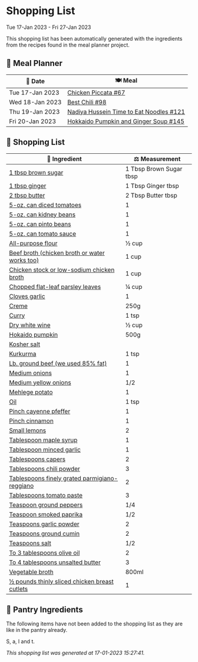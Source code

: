 # Shopping List

Tue 17-Jan 2023 - Fri 27-Jan 2023

This shopping list has been automatically generated with the ingredients from the recipes found in the meal planner project.

## 📅 Meal Planner

|📅 Date| 🍽️ Meal|
|----|----|
|Tue 17-Jan 2023|[Chicken Piccata #67](https://github.com/bryanbr23/Recipes/issues/67)|
|Wed 18-Jan 2023|[Best Chili #98](https://github.com/bryanbr23/Recipes/issues/98)|
|Thu 19-Jan 2023|[Nadiya Hussein Time to Eat Noodles #121](https://github.com/bryanbr23/Recipes/issues/121)|
|Fri 20-Jan 2023|[Hokkaido Pumpkin and Ginger Soup #145](https://github.com/bryanbr23/Recipes/issues/145)|

## 🛒 Shopping List

| 🍌 Ingredient| ⚖️ Measurement|
|----------|-----------|
|[1 tbsp brown sugar](https://www.sainsburys.co.uk/gol-ui/SearchResults/1%20tbsp%20brown%20sugar)|1 Tbsp Brown Sugar tbsp|
|[1 tbsp ginger](https://www.sainsburys.co.uk/gol-ui/SearchResults/1%20tbsp%20ginger)|1 Tbsp Ginger tbsp|
|[2 tbsp butter](https://www.sainsburys.co.uk/gol-ui/SearchResults/2%20tbsp%20butter)|2 Tbsp Butter tbsp|
|[5-oz. can diced tomatoes](https://www.sainsburys.co.uk/gol-ui/SearchResults/5-oz.%20can%20diced%20tomatoes)|1|
|[5-oz. can kidney beans](https://www.sainsburys.co.uk/gol-ui/SearchResults/5-oz.%20can%20kidney%20beans)|1|
|[5-oz. can pinto beans](https://www.sainsburys.co.uk/gol-ui/SearchResults/5-oz.%20can%20pinto%20beans)|1|
|[5-oz. can tomato sauce](https://www.sainsburys.co.uk/gol-ui/SearchResults/5-oz.%20can%20tomato%20sauce)|1|
|[All-purpose flour](https://www.sainsburys.co.uk/gol-ui/SearchResults/All-purpose%20flour)|½ cup|
|[Beef broth (chicken broth or water works too)](https://www.sainsburys.co.uk/gol-ui/SearchResults/Beef%20broth%20(chicken%20broth%20or%20water%20works%20too))|1 cup|
|[Chicken stock or low-sodium chicken broth](https://www.sainsburys.co.uk/gol-ui/SearchResults/Chicken%20stock%20or%20low-sodium%20chicken%20broth)|1 cup|
|[Chopped flat-leaf parsley leaves](https://www.sainsburys.co.uk/gol-ui/SearchResults/Chopped%20flat-leaf%20parsley%20leaves)|¼ cup|
|[Cloves garlic](https://www.sainsburys.co.uk/gol-ui/SearchResults/Cloves%20garlic)|1|
|[Creme](https://www.sainsburys.co.uk/gol-ui/SearchResults/Creme)|250g|
|[Curry](https://www.sainsburys.co.uk/gol-ui/SearchResults/Curry)|1 tsp|
|[Dry white wine](https://www.sainsburys.co.uk/gol-ui/SearchResults/Dry%20white%20wine)|½ cup|
|[Hokaido pumpkin](https://www.sainsburys.co.uk/gol-ui/SearchResults/Hokaido%20pumpkin)|500g|
|[Kosher salt](https://www.sainsburys.co.uk/gol-ui/SearchResults/Kosher%20salt)||
|[Kurkurma](https://www.sainsburys.co.uk/gol-ui/SearchResults/Kurkurma)|1 tsp|
|[Lb. ground beef (we used 85% fat)](https://www.sainsburys.co.uk/gol-ui/SearchResults/Lb.%20ground%20beef%20(we%20used%2085%%20fat))|1|
|[Medium onions](https://www.sainsburys.co.uk/gol-ui/SearchResults/Medium%20onions)|1|
|[Medium yellow onions](https://www.sainsburys.co.uk/gol-ui/SearchResults/Medium%20yellow%20onions)|1/2|
|[Mehlege potato](https://www.sainsburys.co.uk/gol-ui/SearchResults/Mehlege%20potato)|1|
|[Oil](https://www.sainsburys.co.uk/gol-ui/SearchResults/Oil)|1 tsp|
|[Pinch cayenne pfeffer](https://www.sainsburys.co.uk/gol-ui/SearchResults/Pinch%20cayenne%20pfeffer)|1|
|[Pinch cinnamon](https://www.sainsburys.co.uk/gol-ui/SearchResults/Pinch%20cinnamon)|1|
|[Small lemons](https://www.sainsburys.co.uk/gol-ui/SearchResults/Small%20lemons)|2|
|[Tablespoon maple syrup](https://www.sainsburys.co.uk/gol-ui/SearchResults/Tablespoon%20maple%20syrup)|1|
|[Tablespoon minced garlic](https://www.sainsburys.co.uk/gol-ui/SearchResults/Tablespoon%20minced%20garlic)|1|
|[Tablespoons capers](https://www.sainsburys.co.uk/gol-ui/SearchResults/Tablespoons%20capers)|2|
|[Tablespoons chili powder](https://www.sainsburys.co.uk/gol-ui/SearchResults/Tablespoons%20chili%20powder)|3|
|[Tablespoons finely grated parmigiano-reggiano](https://www.sainsburys.co.uk/gol-ui/SearchResults/Tablespoons%20finely%20grated%20parmigiano-reggiano)|2|
|[Tablespoons tomato paste](https://www.sainsburys.co.uk/gol-ui/SearchResults/Tablespoons%20tomato%20paste)|3|
|[Teaspoon ground peppers](https://www.sainsburys.co.uk/gol-ui/SearchResults/Teaspoon%20ground%20peppers)|1/4|
|[Teaspoon smoked paprika](https://www.sainsburys.co.uk/gol-ui/SearchResults/Teaspoon%20smoked%20paprika)|1/2|
|[Teaspoons garlic powder](https://www.sainsburys.co.uk/gol-ui/SearchResults/Teaspoons%20garlic%20powder)|2|
|[Teaspoons ground cumin](https://www.sainsburys.co.uk/gol-ui/SearchResults/Teaspoons%20ground%20cumin)|2|
|[Teaspoons salt](https://www.sainsburys.co.uk/gol-ui/SearchResults/Teaspoons%20salt)|1/2|
|[To 3 tablespoons olive oil](https://www.sainsburys.co.uk/gol-ui/SearchResults/To%203%20tablespoons%20olive%20oil)|2|
|[To 4 tablespoons unsalted butter](https://www.sainsburys.co.uk/gol-ui/SearchResults/To%204%20tablespoons%20unsalted%20butter)|3|
|[Vegetable broth](https://www.sainsburys.co.uk/gol-ui/SearchResults/Vegetable%20broth)|800ml|
|[½ pounds thinly sliced chicken breast cutlets](https://www.sainsburys.co.uk/gol-ui/SearchResults/½%20pounds%20thinly%20sliced%20chicken%20breast%20cutlets)|1|

## 🏪 Pantry Ingredients

The following items have not been added to the shopping list as they are like in the pantry already.

S, a, l and t.


_This shopping list was generated at 17-01-2023 15:27:41._